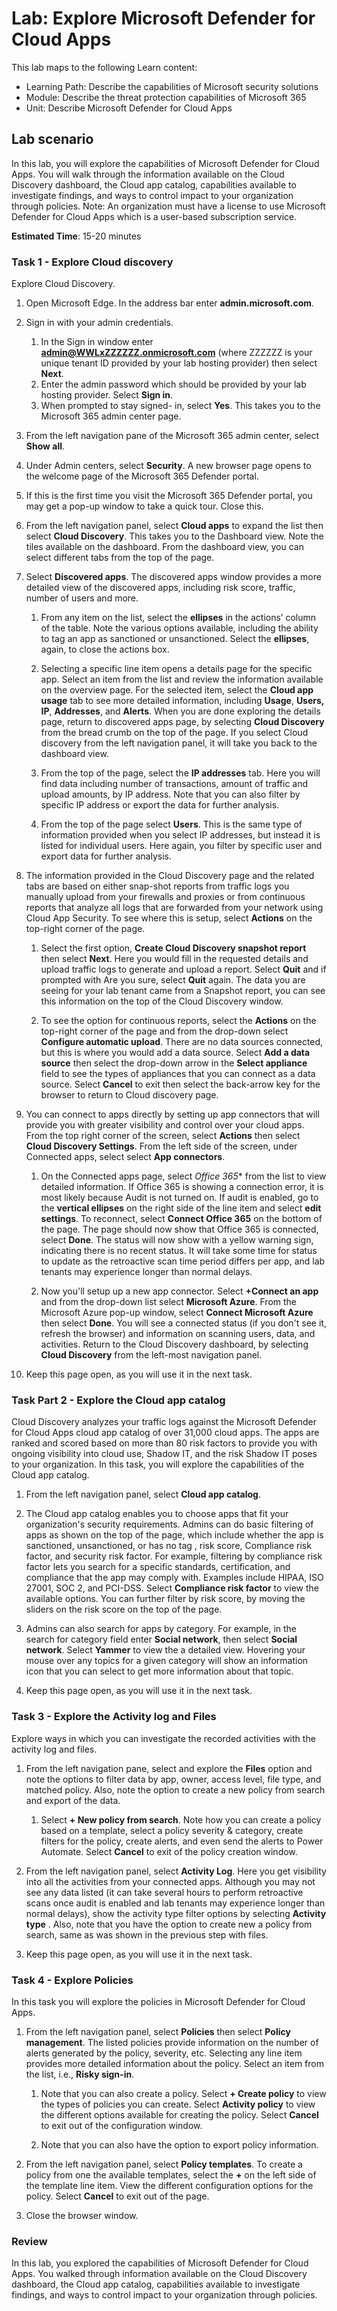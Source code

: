 <!---
---
Lab:
    Title: 'Explore Microsoft Defender for Cloud Apps '
    Module: 'Learning Path: Describe the capabilities of Microsoft security solutions; Module 4: Describe the threat protection capabilities of Microsoft 365; Unit 5: Describe Microsoft Defender for Cloud Apps'
---
--->

# Lab: Explore Microsoft Defender for Cloud Apps

This lab maps to the following Learn content:

- Learning Path: Describe the capabilities of Microsoft security solutions
- Module: Describe the threat protection capabilities of Microsoft 365
- Unit: Describe Microsoft Defender for Cloud Apps

## Lab scenario

In this lab, you will explore the capabilities of Microsoft Defender for Cloud Apps.  You will walk through the information available on the Cloud Discovery dashboard, the Cloud app catalog, capabilities available to investigate findings, and ways to control impact to your organization through policies. Note:  An organization must have a license to use Microsoft Defender for Cloud Apps which is a user-based subscription service.

**Estimated Time**: 15-20 minutes

### Task 1 - Explore Cloud discovery

Explore Cloud Discovery.

1. Open Microsoft Edge. In the address bar enter **admin.microsoft.com**.

1. Sign in with your admin credentials.
    1. In the Sign in window enter **admin@WWLxZZZZZZ.onmicrosoft.com** (where ZZZZZZ is your unique tenant ID provided by your lab hosting provider) then select **Next**.
    1. Enter the admin password which should be provided by your lab hosting provider. Select **Sign in**.
    1. When prompted to stay signed- in, select **Yes**. This takes you to the Microsoft 365 admin center page.

1. From the left navigation pane of the Microsoft 365 admin center, select **Show all**.

1. Under Admin centers, select **Security**.  A new browser page opens to the welcome page of the Microsoft 365 Defender portal.  

1. If this is the first time you visit the Microsoft 365 Defender portal, you may get a pop-up window to take a quick tour.  Close this.

1. From the left navigation panel, select **Cloud apps** to expand the list then select **Cloud Discovery**. This takes you to the Dashboard view.  Note the tiles available on the dashboard. From the dashboard view, you can select different tabs from the top of the page.  
    
1. Select **Discovered apps**. The discovered apps window provides a more detailed view of the discovered apps, including risk score, traffic, number of users and more.

    1. From any item on the list, select the **ellipses** in the actions’ column of the table.  Note the various options available, including the ability to tag an app as sanctioned or unsanctioned.  Select the **ellipses**, again, to close the actions box.
        
    1. Selecting a specific line item opens a details page for the specific app.  Select an item from the list and review the information available on the overview page.  For the selected item, select the **Cloud app usage** tab to see more detailed information, including  **Usage**, **Users, IP**, **Addresses**, and **Alerts**. When you are done exploring the details page, return to discovered apps page, by selecting **Cloud Discovery** from the bread crumb on the top of the page.  If you select Cloud discovery from the left navigation panel, it will take you back to the dashboard view.
        
    1. From the top of the page, select the **IP addresses** tab.  Here you will find data including number of transactions, amount of traffic and upload amounts, by IP address.  Note that you can also filter by specific IP address or export the data for further analysis.
        
    1. From the top of the page select **Users**.  This is the same type of information provided when you select IP addresses, but instead it is listed for individual users.  Here again, you filter by specific user and export data for further analysis.

1. The information provided in the Cloud Discovery page and the related tabs are based on either snap-shot reports from traffic logs you manually upload from your firewalls and proxies or from continuous reports that analyze all logs that are forwarded from your network using Cloud App Security.  To see where this is setup, select **Actions** on the top-right corner of the page.

    1. Select the first option, **Create Cloud Discovery snapshot report** then select **Next**. Here you would fill in the requested details and upload traffic logs to generate and upload a report.  Select **Quit** and if prompted with Are you sure, select **Quit** again.  The data you are seeing for your lab tenant came from a Snapshot report, you can see this information on the top of the Cloud Discovery window.

    1. To see the option for continuous reports, select the **Actions** on the top-right corner of the page and from the drop-down select **Configure automatic upload**.  There are no data sources connected, but this is where you would add a data source. Select **Add a data source** then select the drop-down arrow in the **Select appliance** field to see the types of appliances that you can connect as a data source.  Select **Cancel** to exit then select the back-arrow key for the browser to return to Cloud discovery page.

1. You can connect to apps directly by setting up app connectors that will provide you with greater visibility and control over your cloud apps. From the top right corner of the screen, select **Actions** then select **Cloud Discovery Settings**.  From the left side of the screen, under Connected apps, select select **App connectors**.  

    1. On the Connected apps page, select *Office 365** from the list to view detailed information. If Office 365 is showing a connection error, it is most likely because Audit is not turned on.  If audit is enabled, go to the **vertical ellipses** on the right side of the line item and select **edit settings**.  To reconnect, select **Connect Office 365** on the bottom of the page. The page should now show that Office 365 is connected, select **Done**.  The status will now show with a yellow warning sign, indicating there is no recent status.  It will take some time for status to update as the retroactive scan time period differs per app, and lab tenants may experience longer than normal delays.

    1. Now you'll setup up a new app connector.  Select **+Connect an app** and from the drop-down list select **Microsoft Azure**.  From the Microsoft Azure pop-up window, select **Connect Microsoft Azure** then select **Done**.  You will see a connected status (if you don't see it, refresh the browser) and information on scanning users, data, and activities.  Return to the Cloud Discovery dashboard, by selecting **Cloud Discovery** from the left-most navigation panel.

1. Keep this page open, as you will use it in the next task.

### Task Part 2 - Explore the Cloud app catalog

Cloud Discovery analyzes your traffic logs against the Microsoft Defender for Cloud Apps cloud app catalog of over 31,000 cloud apps. The apps are ranked and scored based on more than 80 risk factors to provide you with ongoing visibility into cloud use, Shadow IT, and the risk Shadow IT poses to your organization.  In this task, you will explore the capabilities of the Cloud app catalog.

1. From the left navigation panel, select **Cloud app catalog**.

1. The Cloud app catalog enables you to choose apps that fit your organization's security requirements. Admins can do basic filtering of apps as shown on the top of the page, which include whether the app is sanctioned, unsanctioned, or has no tag , risk score, Compliance risk factor, and security risk factor.  For example, filtering by compliance risk factor lets you search for a specific standards, certification, and compliance that the app may comply with. Examples include HIPAA, ISO 27001, SOC 2, and PCI-DSS. Select **Compliance risk factor** to view the available options.  You can further filter by risk score, by moving the sliders on the risk score on the top of the page.

1. Admins can also search for apps by category.  For example, in the search for category field enter **Social network**, then select **Social network**.  Select **Yammer** to view the a detailed view.  Hovering your mouse over any topics for a given category will show an information icon that you can select to get more information about that topic.
 
1. Keep this page open, as you will use it in the next task.

### Task 3 - Explore the Activity log and Files

Explore ways in which you can investigate the recorded activities with the activity log and files.

1. From the left navigation pane, select and explore the **Files** option and note the options to filter data by app, owner, access level, file type, and matched policy. Also, note the option to create a new policy from search and export of the data.
    1. Select **+ New policy from search**.  Note how you can create a policy based on a template, select a policy severity & category, create filters for the policy, create alerts, and even send the alerts to Power Automate.  Select **Cancel** to exit of the policy creation window.

1. From the left navigation panel, select **Activity Log**. Here you get visibility into all the activities from your connected apps. Although you may not see any data listed (it can take several hours to perform retroactive scans once audit is enabled and lab tenants may experience longer than normal delays), show the activity type filter options by selecting **Activity type** .  Also, note that you have the option to create new a policy from search, same as was shown in the previous step with files.

1. Keep this page open, as you will use it in the next task.

### Task 4 - Explore Policies

In this task you will explore the policies in Microsoft Defender for Cloud Apps.

1. From the left navigation panel, select **Policies** then select **Policy management**.  The listed policies provide information on the number of alerts generated by the policy, severity, etc. Selecting any line item provides more detailed information about the policy. Select an item from the list, i.e., **Risky sign-in**.

    1. Note that you can also create a policy. Select **+ Create policy** to view the types of policies you can create.  Select **Activity policy** to view the different options available for creating the policy.  Select **Cancel** to exit out of the configuration window.
    
    1. Note that you can also have the option to export policy information.

1. From the left navigation panel, select **Policy templates**. To create a policy from one the available templates, select the **+** on the left side of the template line item.  View the different configuration options for the policy.  Select **Cancel** to exit out of the page.

1. Close the browser window.

### Review

In this lab, you explored the capabilities of Microsoft Defender for Cloud Apps.  You walked through information available on the Cloud Discovery dashboard, the Cloud app catalog, capabilities available to investigate findings, and ways to control impact to your organization through policies.
